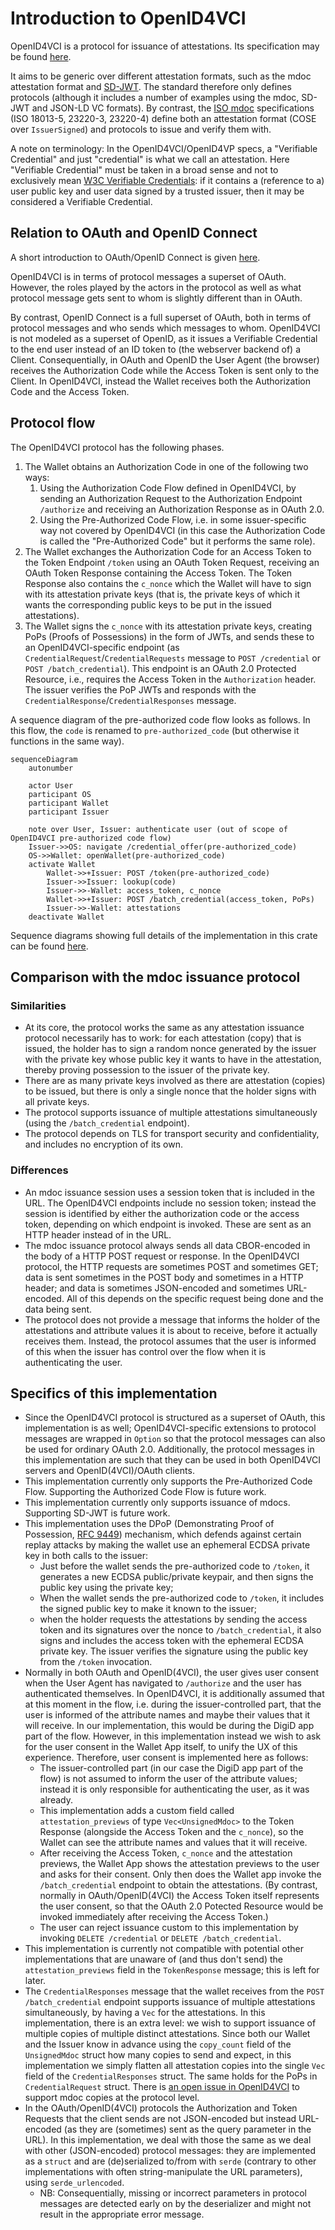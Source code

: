 # Introduction to OpenID4VCI

OpenID4VCI is a protocol for issuance of attestations. Its specification may be found [here](https://openid.github.io/OpenID4VCI/openid-4-verifiable-credential-issuance-wg-draft.html).

It aims to be generic over different attestation formats, such as the mdoc attestation format and [SD-JWT](https://datatracker.ietf.org/doc/draft-ietf-oauth-selective-disclosure-jwt/). The standard therefore only defines protocols (although it includes a number of examples using the mdoc, SD-JWT and JSON-LD VC formats). By contrast, the [ISO mdoc](../../mdoc/documentation/mdoc.md) specifications (ISO 18013-5, 23220-3, 23220-4) define both an attestation format (COSE over `IssuerSigned`) and protocols to issue and verify them with.

A note on terminology: In the OpenID4VCI/OpenID4VP specs, a "Verifiable Credential" and just "credential" is what we call an attestation. Here "Verifiable Credential" must be taken in a broad sense and not to exclusively mean [W3C Verifiable Credentials](https://www.w3.org/TR/vc-data-model/): if it contains a (reference to a) user public key and user data signed by a trusted issuer, then it may be considered a Verifiable Credential.

## Relation to OAuth and OpenID Connect

A short introduction to OAuth/OpenID Connect is given [here](./openid.md).

OpenID4VCI is in terms of protocol messages a superset of OAuth. However, the roles played by the actors in the protocol as well as what protocol message gets sent to whom is slightly different than in OAuth.

By contrast, OpenID Connect is a full superset of OAuth, both in terms of protocol messages and who sends which messages to whom. OpenID4VCI is not modeled as a superset of OpenID, as it issues a Verifiable Credential to the end user instead of an ID token to (the webserver backend of) a Client. Consequentially, in OAuth and OpenID the User Agent (the browser) receives the Authorization Code while the Access Token is sent only to the Client. In OpenID4VCI, instead the Wallet receives both the Authorization Code and the Access Token.

## Protocol flow

The OpenID4VCI protocol has the following phases.
1. The Wallet obtains an Authorization Code in one of the following two ways:
    1. Using the Authorization Code Flow defined in OpenID4VCI, by sending an Authorization Request to the Authorization Endpoint `/authorize` and receiving an Authorization Response as in OAuth 2.0.
    2. Using the Pre-Authorized Code Flow, i.e. in some issuer-specific way not covered by OpenID4VCI (in this case the Authorization Code is called the "Pre-Authorized Code" but it performs the same role).
3. The Wallet exchanges the Authorization Code for an Access Token to the Token Endpoint `/token` using an OAuth Token Request, receiving an OAuth Token Response containing the Access Token. The Token Response also contains the `c_nonce` which the Wallet will have to sign with its attestation private keys (that is, the private keys of which it wants the corresponding public keys to be put in the issued attestations).
4. The Wallet signs the `c_nonce` with its attestation private keys, creating PoPs (Proofs of Possessions) in the form of JWTs, and sends these to an OpenID4VCI-specific endpoint (as `CredentialRequest`/`CredentialRequests` message to `POST /credential` or `POST /batch_credential`). This endpoint is an OAuth 2.0 Protected Resource, i.e., requires the Access Token in the `Authorization` header. The issuer verifies the PoP JWTs and responds with the `CredentialResponse`/`CredentialResponses` message.

A sequence diagram of the pre-authorized code flow looks as follows. In this flow, the `code` is renamed to `pre-authorized_code` (but otherwise it functions in the same way).

```mermaid
sequenceDiagram
    autonumber

    actor User
    participant OS
    participant Wallet
    participant Issuer

    note over User, Issuer: authenticate user (out of scope of OpenID4VCI pre-authorized code flow)
    Issuer->>OS: navigate /credential_offer(pre-authorized_code)
    OS->>Wallet: openWallet(pre-authorized_code)
    activate Wallet
        Wallet->>+Issuer: POST /token(pre-authorized_code)
        Issuer->>Issuer: lookup(code)
        Issuer->>-Wallet: access_token, c_nonce
        Wallet->>+Issuer: POST /batch_credential(access_token, PoPs)
        Issuer->>-Wallet: attestations
    deactivate Wallet
```

Sequence diagrams showing full details of the implementation in this crate can be found [here](../../../documentation/flows/openid.md).

## Comparison with the mdoc issuance protocol

### Similarities

- At its core, the protocol works the same as any attestation issuance protocol necessarily has to work: for each attestation (copy) that is issued, the holder has to sign a random nonce generated by the issuer with the private key whose public key it wants to have in the attestation, thereby proving possession to the issuer of the private key.
- There are as many private keys involved as there are attestation (copies) to be issued, but there is only a single nonce that the holder signs with all private keys.
- The protocol supports issuance of multiple attestations simultaneously (using the `/batch_credential` endpoint).
- The protocol depends on TLS for transport security and confidentiality, and includes no encryption of its own.

### Differences

- An mdoc issuance session uses a session token that is included in the URL. The OpenID4VCI endpoints include no session token; instead the session is identified by either the authorization code or the access token, depending on which endpoint is invoked. These are sent as an HTTP header instead of in the URL.
- The mdoc issuance protocol always sends all data CBOR-encoded in the body of a HTTP POST request or response. In the OpenID4VCI protocol, the HTTP requests are sometimes POST and sometimes GET; data is sent sometimes in the POST body and sometimes in a HTTP header; and data is sometimes JSON-encoded and sometimes URL-encoded. All of this depends on the specific request being done and the data being sent.
- The protocol does not provide a message that informs the holder of the attestations and attribute values it is about to receive, before it actually receives them. Instead, the protocol assumes that the user is informed of this when the issuer has control over the flow when it is authenticating the user.

## Specifics of this implementation
- Since the OpenID4VCI protocol is structured as a superset of OAuth, this implementation is as well; OpenID4VCI-specific extensions to protocol messages are wrapped in `Option` so that the protocol messages can also be used for ordinary OAuth 2.0. Additionally, the protocol messages in this implementation are such that they can be used in both OpenID4VCI servers and OpenID(4VCI)/OAuth clients.
- This implementation currently only supports the Pre-Authorized Code Flow. Supporting the Authorized Code Flow is future work.
- This implementation currently only supports issuance of mdocs. Supporting SD-JWT is future work.
- This implementation uses the DPoP (Demonstrating Proof of Possession, [RFC 9449](https://datatracker.ietf.org/doc/html/rfc9449)) mechanism, which defends against certain replay attacks by making the wallet use an ephemeral ECDSA private key in both calls to the issuer:
    - Just before the wallet sends the pre-authorized code to `/token`, it generates a new ECDSA public/private keypair, and then signs the public key using the private key;
    - When the wallet sends the pre-authorized code to `/token`, it includes the signed public key to make it known to the issuer;
    - when the holder requests the attestations by sending the access token and its signatures over the nonce to `/batch_credential`, it also signs and includes the access token with the ephemeral ECDSA private key. The issuer verifies the signature using the public key from the `/token` invocation.
- Normally in both OAuth and OpenID(4VCI), the user gives user consent when the User Agent has navigated to `/authorize` and the user has authenticated themselves. In OpenID4VCI, it is additionally assumed that at this moment in the flow, i.e. during the issuer-controlled part, that the user is informed of the attribute names and maybe their values that it will receive. In our implementation, this would be during the DigiD app part of the flow. However, in this implementation instead we wish to ask for the user consent in the Wallet App itself, to unify the UX of this experience. Therefore, user consent is implemented here as follows:
	- The issuer-controlled part (in our case the DigiD app part of the flow) is not assumed to inform the user of the attribute values; instead it is only responsible for authenticating the user, as it was already.
	- This implementation adds a custom field called `attestation_previews` of type `Vec<UnsignedMdoc>` to the Token Response (alongside the Access Token and the `c_nonce`), so the Wallet can see the attribute names and values that it will receive.
	- After receiving the Access Token, `c_nonce` and the attestation previews, the Wallet App shows the attestation previews to the user and asks for their consent. Only then does the Wallet app invoke the `/batch_credential` endpoint to obtain the attestations. (By contrast, normally in OAuth/OpenID(4VCI) the Access Token itself represents the user consent, so that the OAuth 2.0 Potected Resource would be invoked immediately after receiving the Access Token.)
	- The user can reject issuance custom to this implementation by invoking `DELETE /credential` or `DELETE /batch_credential`.
- This implementation is currently not compatible with potential other implementations that are unaware of (and thus don't send) the `attestation_previews` field in the `TokenResponse` message; this is left for later.
- The `CredentialResponses` message that the wallet receives from the `POST /batch_credential` endpoint supports issuance of multiple attestations simultaneously, by having a `Vec` for the attestations. In this implementation, there is an extra level: we wish to support issuance of multiple copies of multiple distinct attestations. Since both our Wallet and the Issuer know in advance using the `copy_count` field of the `UnsignedMdoc` struct how many copies to send and expect, in this implementation we simply flatten all attestation copies into the single `Vec` field of the `CredentialResponses` struct. The same holds for the PoPs in `CredentialRequest` struct. There is [an open issue in OpenID4VCI](https://github.com/openid/OpenID4VCI/issues/93#issuecomment-1805495347) to support mdoc copies at the protocol level.
- In the OAuth/OpenID(4VCI) protocols the Authorization and Token Requests that the client sends are not JSON-encoded but instead URL-encoded (as they are (sometimes) sent as the query parameter in the URL). In this implementation, we deal with those the same as we deal with other (JSON-encoded) protocol messages: they are implemented as a `struct` and are (de)serialized to/from with `serde` (contrary to other implementations with often string-manipulate the URL parameters), using `serde_urlencoded`.
	- NB: Consequentially, missing or incorrect parameters in protocol messages are detected early on by the deserializer and might not result in the appropriate error message.
